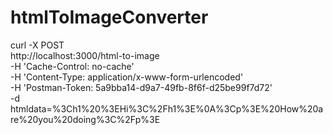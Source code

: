 # htmlToImageConverter
curl -X POST \
  http://localhost:3000/html-to-image \
  -H 'Cache-Control: no-cache' \
  -H 'Content-Type: application/x-www-form-urlencoded' \
  -H 'Postman-Token: 5a9bba14-d9a7-49fb-8f6f-d25be99f7d72' \
  -d htmldata=%3Ch1%20%3EHi%3C%2Fh1%3E%0A%3Cp%3E%20How%20are%20you%20doing%3C%2Fp%3E
